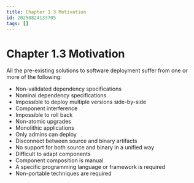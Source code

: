 ```yaml
---
title: Chapter 1.3 Motivation
id: 20250824133705
tags: []
---
```


# Chapter 1.3 Motivation
All the pre-existing solutions to software deployment suffer from one or more of the following:
- Non-validated dependency specifications
- Nominal dependency specifications
- Impossible to deploy multiple versions side-by-side
- Component interference
- Impossible to roll back
- Non-atomic upgrades
- Monolithic applications
- Only admins can deploy
- Disconnect between source and binary artifacts
- No support for both source and binary in a unified way
- Difficult to adapt components
- Component composition is manual
- A specific programming language or framework is required
- Non-portable techniques are required